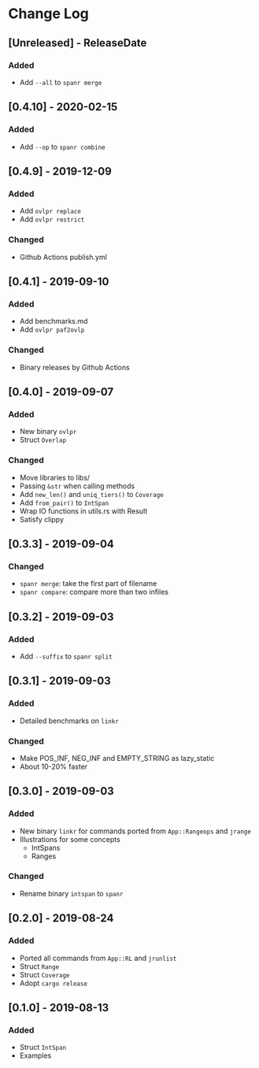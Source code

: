 # Change Log

## [Unreleased] - ReleaseDate

### Added

* Add `--all` to `spanr merge`

## [0.4.10] - 2020-02-15

### Added

* Add `--op` to `spanr combine`

## [0.4.9] - 2019-12-09

### Added

* Add `ovlpr replace`
* Add `ovlpr restrict`

### Changed

* Github Actions publish.yml

## [0.4.1] - 2019-09-10

### Added

* Add benchmarks.md
* Add `ovlpr paf2ovlp`

### Changed

* Binary releases by Github Actions

## [0.4.0] - 2019-09-07

### Added

* New binary `ovlpr` 
* Struct `Overlap`

### Changed

* Move libraries to libs/
* Passing `&str` when calling methods
* Add `new_len()` and `uniq_tiers()` to `Coverage`
* Add `from_pair()` to `IntSpan`
* Wrap IO functions in utils.rs with Result
* Satisfy clippy

## [0.3.3] - 2019-09-04

### Changed

* `spanr merge`: take the first part of filename
* `spanr compare`: compare more than two infiles

## [0.3.2] - 2019-09-03

### Added

* Add `--suffix` to `spanr split`

## [0.3.1] - 2019-09-03

### Added

* Detailed benchmarks on `linkr`

### Changed

* Make POS_INF, NEG_INF and EMPTY_STRING as lazy_static
* About 10-20% faster

## [0.3.0] - 2019-09-03

### Added

* New binary `linkr` for commands ported from `App::Rangeops` and `jrange`
* Illustrations for some concepts
    * IntSpans
    * Ranges

### Changed

* Rename binary `intspan` to `spanr`

## [0.2.0] - 2019-08-24

### Added

* Ported all commands from `App::RL` and `jrunlist`
* Struct `Range`
* Struct `Coverage`
* Adopt `cargo release`

## [0.1.0] - 2019-08-13

### Added

* Struct `IntSpan`
* Examples
